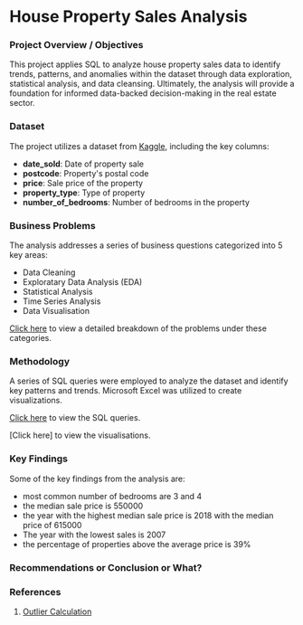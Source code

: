 # House Property Sales Analysis

### Project Overview / Objectives 
This project applies SQL to analyze house property sales data to identify trends, patterns, and anomalies within the dataset through data exploration, statistical analysis, and data cleansing. Ultimately, the analysis will provide a foundation for informed data-backed decision-making in the real estate sector.

### Dataset
The project utilizes a dataset from [Kaggle](https://www.kaggle.com/datasets/htagholdings/property-sales?select=raw_sales.csv), including the key columns:
- **date_sold**: Date of property sale
- **postcode**: Property's postal code
- **price**: Sale price of the property
- **property_type**: Type of property
- **number_of_bedrooms**: Number of bedrooms in the property

### Business Problems 
The analysis addresses a series of business questions categorized into 5 key areas:
- Data Cleaning
- Exploratary Data Analysis (EDA)
- Statistical Analysis
- Time Series Analysis
- Data Visualisation

[Click here](https://docs.google.com/document/d/1xdhP0A4YWFVdu4Sb_WyjAo8KZ7c6cNb8eQ1AFj_maMA/edit?usp=sharing) to view a detailed breakdown of the problems under these categories.

### Methodology 
A series of SQL queries were employed to analyze the dataset and identify key patterns and trends. Microsoft Excel was utilized to create visualizations.

[Click here](https://github.com/Shaambhavi-Jain/House_Property_Sales_Analysis/blob/main/SQL_queries.md) to view the SQL queries.

[Click here] to view the visualisations.

### Key Findings 
Some of the key findings from the analysis are:
- most common number of bedrooms are 3 and 4
- the median sale price is 550000
- the year with the highest median sale price is 2018 with the median price of 615000
- The year with the lowest sales is 2007
- the percentage of properties above the average price is 39%


### Recommendations or Conclusion or What? 

### References
1. [Outlier Calculation](https://dataschool.com/how-to-teach-people-sql/how-to-find-outliers-with-sql/)
